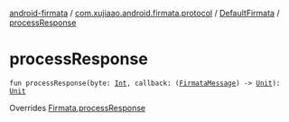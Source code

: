 [android-firmata](../../index.md) / [com.xujiaao.android.firmata.protocol](../index.md) / [DefaultFirmata](index.md) / [processResponse](./process-response.md)

# processResponse

`fun processResponse(byte: `[`Int`](https://kotlinlang.org/api/latest/jvm/stdlib/kotlin/-int/index.html)`, callback: (`[`FirmataMessage`](../-firmata-message.md)`) -> `[`Unit`](https://kotlinlang.org/api/latest/jvm/stdlib/kotlin/-unit/index.html)`): `[`Unit`](https://kotlinlang.org/api/latest/jvm/stdlib/kotlin/-unit/index.html)

Overrides [Firmata.processResponse](../-firmata/process-response.md)

